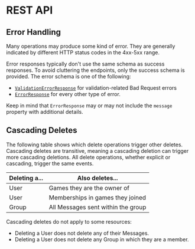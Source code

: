# REST API

## Error Handling

Many operations may produce some kind of error.
They are generally indicated by different HTTP status codes in the 4xx-5xx range.

Error responses typically don't use the same schema as success responses.
To avoid cluttering the endpoints, only the success schema is provided.
The error schema is one of the following:

* [`ValidationErrorResponse`](#model-ValidationErrorResponse) for validation-related Bad Request errors
* [`ErrorResponse`](#model-ErrorResponse) for every other type of error.

Keep in mind that `ErrorResponse` may or may not include the `message` property with additional details.

## Cascading Deletes

The following table shows which delete operations trigger other deletes.
Cascading deletes are transitive, meaning a cascading deletion can trigger more cascading deletions.
All delete operations, whether explicit or cascading, trigger the same events.

| Deleting a... | Also deletes... |
| --- | --- |
| User | Games they are the owner of |
| User | Memberships in games they joined |
| Group | All Messages sent within the group |

Cascading deletes do not apply to some resources:

* Deleting a User does not delete any of their Messages.
* Deleting a User does not delete any Group in which they are a member.
